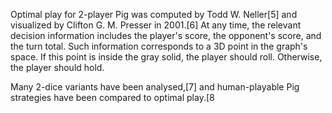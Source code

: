 Optimal play for 2-player Pig was computed by Todd W. Neller[5] and visualized by Clifton G. M. Presser in 2001.[6] At any time, the relevant decision information includes the player's score, the opponent's score, and the turn total. Such information corresponds to a 3D point in the graph's space. If this point is inside the gray solid, the player should roll. Otherwise, the player should hold.

Many 2-dice variants have been analysed,[7] and human-playable Pig strategies have been compared to optimal play.[8